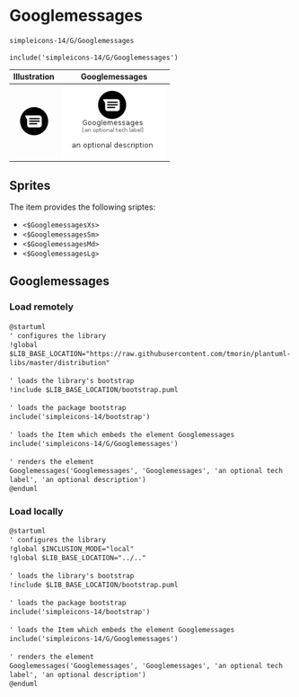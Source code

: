 # Googlemessages


```text
simpleicons-14/G/Googlemessages
```

```text
include('simpleicons-14/G/Googlemessages')
```



| Illustration | Googlemessages |
| :---: | :---: |
| ![illustration for Illustration](../../simpleicons-14/G/Googlemessages.png) | ![illustration for Googlemessages](../../simpleicons-14/G/Googlemessages.Local.png) |



## Sprites
The item provides the following sriptes:

- `<$GooglemessagesXs>`
- `<$GooglemessagesSm>`
- `<$GooglemessagesMd>`
- `<$GooglemessagesLg>`





## Googlemessages

### Load remotely
```plantuml
@startuml
' configures the library
!global $LIB_BASE_LOCATION="https://raw.githubusercontent.com/tmorin/plantuml-libs/master/distribution"

' loads the library's bootstrap
!include $LIB_BASE_LOCATION/bootstrap.puml

' loads the package bootstrap
include('simpleicons-14/bootstrap')

' loads the Item which embeds the element Googlemessages
include('simpleicons-14/G/Googlemessages')

' renders the element
Googlemessages('Googlemessages', 'Googlemessages', 'an optional tech label', 'an optional description')
@enduml
```

### Load locally
```plantuml
@startuml
' configures the library
!global $INCLUSION_MODE="local"
!global $LIB_BASE_LOCATION="../.."

' loads the library's bootstrap
!include $LIB_BASE_LOCATION/bootstrap.puml

' loads the package bootstrap
include('simpleicons-14/bootstrap')

' loads the Item which embeds the element Googlemessages
include('simpleicons-14/G/Googlemessages')

' renders the element
Googlemessages('Googlemessages', 'Googlemessages', 'an optional tech label', 'an optional description')
@enduml
```

